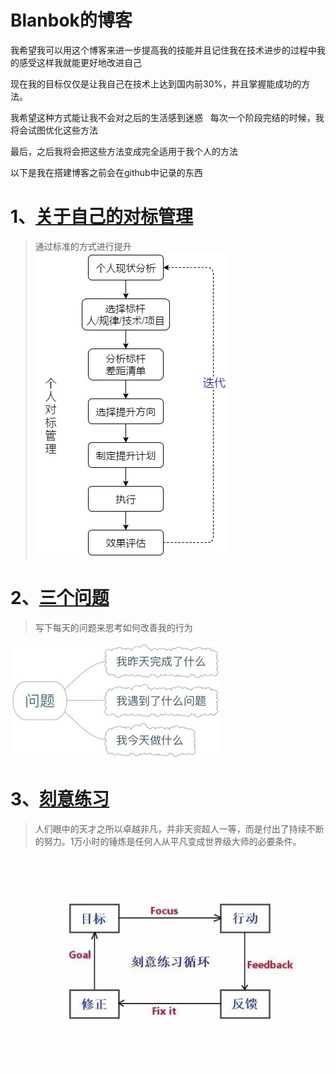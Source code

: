 # Blanbok的博客

  我希望我可以用这个博客来进一步提高我的技能并且记住我在技术进步的过程中我的感受这样我就能更好地改进自己
    
  现在我的目标仅仅是让我自己在技术上达到国内前30%，并且掌握能成功的方法。
  
  我希望这种方式能让我不会对之后的生活感到迷惑
  
  每次一个阶段完结的时候，我将会试图优化这些方法
  
  最后，之后我将会把这些方法变成完全适用于我个人的方法
 
   以下是我在搭建博客之前会在github中记录的东西
 
# 1、[关于自己的对标管理](./DetailInformation/BenchmarkingManagement.md)
> 通过标准的方式进行提升
![对标管理](./Assets/BenchmarkingManagement.png)

# 2、[三个问题](./DetailInformation/ThreeQuestions.md)
> 写下每天的问题来思考如何改善我的行为

![三个问题](./Assets/ThreeQuestions.png)

# 3、[刻意练习](./DetailInformation/DeliberatePractice.md)
> 人们眼中的天才之所以卓越非凡，并非天资超人一等，而是付出了持续不断的努力。1万小时的锤炼是任何人从平凡变成世界级大师的必要条件。

![刻意练习](./Assets/DeliberatePractice.png)
